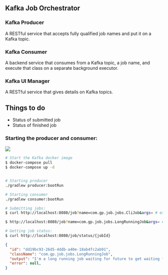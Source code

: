 Kafka Job Orchestrator
--------------------------------------

### Kafka Producer
A RESTful service that accepts fully qualified job names and put it on a Kafka topic.

### Kafka Consumer
A backend service that consumes from a Kafka topic, a job name, and execute that class on a separate background executor.

### Kafka UI Manager
A RESTful service that gives details on Kafka topics. 


## Things to do
 - Status of submitted job
 - Status of finished job


### Starting the producer and consumer:

![](img/kjo.mov.gif)

```bash
# Start the Kafka docker image
$ docker-compose pull
$ docker-compose up -d 


# Starting producer
./gradlew producer:bootRun

# Starting consumer
./gradlew consumer:bootRun

# Submitting jobs:
$ curl http://localhost:8080/job?name=com.gp.job.jobs.CliJob&args= # execute the CliJob class

$ http://localhost:8080/job?name=com.gp.job.jobs.LongRunningJob&args= # execute the LongRunningJob class

# Getting job status:
$ curl http://localhost:8080/job/status/{jobId}
```
```json
{
  "id": "dd19bc93-26d5-4ddb-a40e-18ab4fc2ab91",
  "className": "com.gp.job.jobs.LongRunningJob",
  "output": "I'm a long running job waiting for future to get waiting for future to get waiting for future to get waiting for future to get Hello ! 2018-09-03 17:37:18.975  INFO 33027 --- [pool-1-thread-2] c.g.j.consumer.manager.WorkUnitConsumer  : Result of job operation : null ",
  "error": null,
}
```
